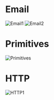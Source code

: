 # Email
![Email1](https://user-images.githubusercontent.com/80381121/146138701-5c1c8d57-ce67-4679-8b1b-b8ffd18895df.png)
![Email2](https://user-images.githubusercontent.com/80381121/146139160-6722622b-1f81-4c70-9417-a38ba80d47f3.png)

# Primitives
![Primitives](https://user-images.githubusercontent.com/80381121/146149219-eb460b38-466e-4916-a5d8-46e402ed12f7.png)

# HTTP
![HTTP1](https://user-images.githubusercontent.com/80381121/146165368-b1b7aa00-affd-4f34-a609-8e5d1c3ccd86.png)
